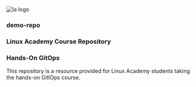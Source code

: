 ![la logo](https://user-images.githubusercontent.com/42839573/67322755-818e9400-f4df-11e9-97c1-388bf357353d.png)

### demo-repo
### Linux Academy Course Repository
### Hands-On GitOps

This repository is a resource provided for Linux Academy students taking the hands-on GitIOps course.
